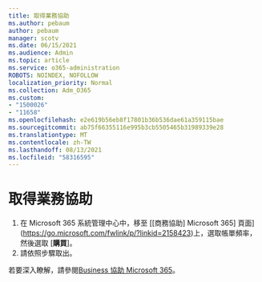 ```yaml
---
title: 取得業務協助
ms.author: pebaum
author: pebaum
manager: scotv
ms.date: 06/15/2021
ms.audience: Admin
ms.topic: article
ms.service: o365-administration
ROBOTS: NOINDEX, NOFOLLOW
localization_priority: Normal
ms.collection: Adm_O365
ms.custom:
- "1500026"
- "11658"
ms.openlocfilehash: e2e619b56eb8f17801b36b536dae61a359115bae
ms.sourcegitcommit: ab75f66355116e995b3cb5505465b31989339e28
ms.translationtype: MT
ms.contentlocale: zh-TW
ms.lasthandoff: 08/13/2021
ms.locfileid: "58316595"
---
```

# <a name="get-business-assist"></a>取得業務協助

1. 在 Microsoft 365 系統管理中心中，移至 [[商務協助] Microsoft 365] 頁面](https://go.microsoft.com/fwlink/p/?linkid=2158423)上，選取帳單頻率，然後選取 [**購買**]。
2. 請依照步驟取出。

若要深入瞭解，請參閱[Business 協助 Microsoft 365](https://docs.microsoft.com/microsoft-365/admin/misc/business-assist)。